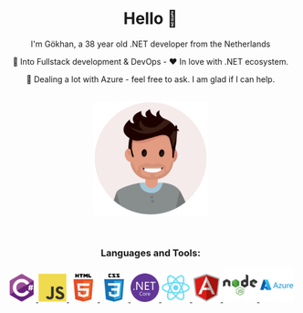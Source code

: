 <h1 align="center">Hello 👋</h1>

<p align="center">
  I'm Gökhan, a 38 year old .NET developer from the Netherlands
</p>
<p align="center">
  👀 Into Fullstack development & DevOps - ♥️ In love with .NET ecosystem.
</p>
<p align="center">
  🚀 Dealing a lot with Azure - feel free to ask. I am glad if I can help.
</p>

<br />

<div align="center">
  <img
    width="200"
    style="margin-right: 100 px"
    align="center"
    src="./assets/me.png"
  />
</div>

<br />
<h1 align="center"> </h1>

<h3 align="center">Languages and Tools:</h3>
<p align="center">
  <a href="https://dotnet.microsoft.com/en-us/languages/csharp" target="_blank"> <img src="https://github.com/devicons/devicon/blob/master/icons/csharp/csharp-original.svg" alt="csharp" width="50" height="50"/> </a>
  <a href="https://developer.mozilla.org/en-US/docs/Web/JavaScript" target="_blank"> <img src="https://raw.githubusercontent.com/devicons/devicon/master/icons/javascript/javascript-original.svg" alt="javascript" width="50" height="50"/> </a>
  <a href="https://www.w3.org/html/" target="_blank"> <img src="https://raw.githubusercontent.com/devicons/devicon/master/icons/html5/html5-original-wordmark.svg" alt="html5" width="50" height="50"/> </a>
  <a href="https://www.w3schools.com/css/" target="_blank"> <img src="https://raw.githubusercontent.com/devicons/devicon/master/icons/css3/css3-original-wordmark.svg" alt="css3" width="50" height="50"/> </a>
  <a href="https://dotnet.microsoft.com/en-us" target="_blank"> <img src="https://github.com/devicons/devicon/blob/master/icons/dotnetcore/dotnetcore-original.svg" alt="dotnetcore" width="50" height="50"/> </a>
  <a href="https://react.dev" target="_blank"> <img src="https://github.com/devicons/devicon/blob/master/icons/react/react-original.svg" alt="angular" width="50" height="50"/> </a>
  <a href="https://angular.io" target="_blank"> <img src="https://github.com/devicons/devicon/blob/master/icons/angularjs/angularjs-original.svg" alt="angular" width="50" height="50"/> </a>
  <a href="https://nodejs.org" target="_blank"> <img src="https://raw.githubusercontent.com/devicons/devicon/master/icons/nodejs/nodejs-original-wordmark.svg" alt="nodejs" width="60" height="60"/> </a>
  <a href="https://azure.microsoft.com/en-us" target="_blank"> <img src="https://github.com/devicons/devicon/blob/master/icons/azure/azure-original-wordmark.svg" alt="azure" width="60" height="60"/> </a>
</p>
